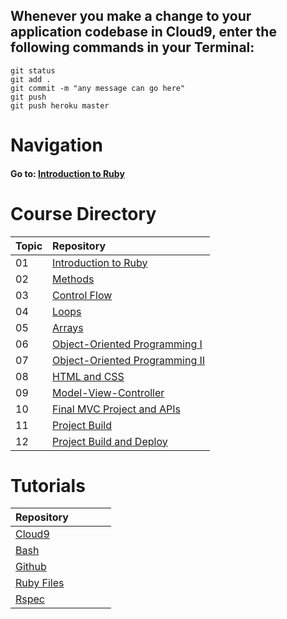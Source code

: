 ## Whenever you make a change to your application codebase in Cloud9, enter the following commands in your Terminal:
```
git status 
git add .
git commit -m "any message can go here"
git push
git push heroku master
```
# Navigation  
#### Go to: [Introduction to Ruby](https://github.com/Coderdotnew/intro_web_apps_bs/tree/master/01_class)


# Course Directory       
| Topic | Repository                                                                                                     |
|--------|:---------------------------------------------------------------------------------------------------------------|
| 01     | [Introduction to Ruby](https://github.com/Coderdotnew/intro_web_apps_bs/tree/master/01_class)                 | 
| 02     | [Methods](https://github.com/Coderdotnew/intro_web_apps_bs/tree/master/02_class)                              |
| 03     | [Control Flow](https://github.com/Coderdotnew/intro_web_apps_bs/tree/master/03_class)                         |
| 04     | [Loops](https://github.com/Coderdotnew/intro_web_apps_bs/tree/master/04_class)                                | 
| 05     | [Arrays](https://github.com/Coderdotnew/intro_web_apps_bs/tree/master/05_class)                               | 
| 06     | [Object-Oriented Programming I](https://github.com/Coderdotnew/intro_web_apps_bs/tree/master/06_class)        | 
| 07     | [Object-Oriented Programming II](https://github.com/Coderdotnew/intro_web_apps_bs/tree/master/07_class)       | 
| 08     | [HTML and CSS](https://github.com/Coderdotnew/intro_web_apps_bs/tree/master/08_class)                         | 
| 09     | [Model-View-Controller](https://github.com/Coderdotnew/intro_web_apps_bs/tree/master/09_class)                | 
| 10     | [Final MVC Project and APIs](https://github.com/Coderdotnew/intro_web_apps_bs/tree/master/10_class)           | 
| 11     | [Project Build](https://github.com/Coderdotnew/intro_web_apps_bs/tree/master/11_class)                        | 
| 12     | [Project Build and Deploy](https://github.com/Coderdotnew/intro_web_apps_bs/tree/master/12_class)             | 


# Tutorials  
| Repository&nbsp;&nbsp;&nbsp;&nbsp;&nbsp;&nbsp;&nbsp;&nbsp;&nbsp;&nbsp;&nbsp;&nbsp;&nbsp;&nbsp; | 
|------------------------------------------------------------------------------------------------| 
| [Cloud9](https://github.com/Coderdotnew/cloud9)                                                | 
| [Bash](https://github.com/Coderdotnew/bash)                                                    | 
| [Github](https://github.com/Coderdotnew/github)                                                | 
| [Ruby Files](https://github.com/Coderdotnew/ruby_files)                                        | 
| [Rspec](https://github.com/Coderdotnew/rspec)                                                  | 

